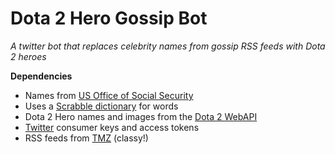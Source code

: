 # Dota 2 Hero Gossip Bot

*A twitter bot that replaces celebrity names from gossip RSS feeds with Dota 2 heroes*

**Dependencies**
 * Names from [US Office of Social Security](http://www.ssa.gov/oact/babynames/limits.html)
 * Uses a [Scrabble dictionary](http://www.isc.ro/lists/twl06.zip) for words
 * Dota 2 Hero names and images from the [Dota 2 WebAPI](http://dev.dota2.com/forumdisplay.php?f=411)
 * [Twitter](https://dev.twitter.com/) consumer keys and access tokens
 * RSS feeds from [TMZ](http://www.tmz.com/feeds) (classy!)
